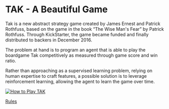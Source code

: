 # TAK - A Beautiful Game

Tak is a new abstract strategy game created by James Ernest and Patrick Rothfuss, based on the game in the book “The Wise Man's Fear” by Patrick Rothfuss.  Through KickStarter, the game became funded and finally distributed to backers in December 2016.

The problem at hand is to program an agent that is able to play the boardgame Tak competitively as measured through game score and win ratio.  

Rather than approaching as a supervised learning problem, relying on human expertise to craft features, a possible solution is to leverage reinforcement learning, allowing the agent to learn the game over time.

[![How to Play TAK](https://img.youtube.com/vi/iEXkpS-Q9dI/sddefault.jpg)](https://www.youtube.com/embed/iEXkpS-Q9dI)

[Rules](http://cheapass.com//wp-content/uploads/2016/07/Tak-Beta-Rules.pdf)
